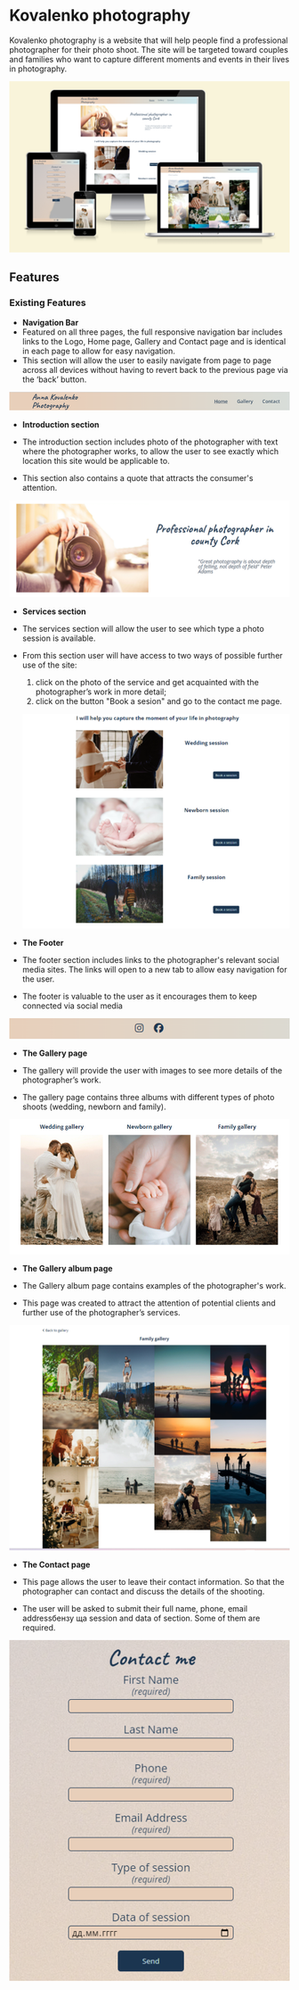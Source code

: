 # Kovalenko photography

Kovalenko photography is a website that will help people find a professional photographer for their photo shoot. The site will be targeted toward couples and families who want to capture different moments and events in their lives in photography.

![Responsice Mockup](/media/mockup.png)

## Features

### Existing Features
- __Navigation Bar__
 - Featured on all three pages, the full responsive navigation bar includes links to the Logo, Home page, Gallery and Contact page and is identical in each page to allow for easy navigation.
  - This section will allow the user to easily navigate from page to page across all devices without having to revert back to the previous page via the ‘back’ button. 

  ![Nav Bar](/media/nav.png)

  - __Introduction section__

  - The introduction section includes photo of the photographer with text where the photographer works, to allow the user to see exactly which location this site would be applicable to. 
  - This section also contains a quote that attracts the consumer's attention.

  ![Intoduction section](/media/intro_section.png)

  - __Services section__

  - The services section will allow the user to see which type a photo session is available.
  - From this section user will have access to two ways of possible further use of the site: 
    1. click on the photo of the service and get acquainted with the photographer’s work in more detail;
    2. click on the button "Book a sesion" and go to the contact me page.

    ![Services section](/media/service_section.png)

 - __The Footer__ 

  - The footer section includes links to the photographer's relevant social media sites. The links will open to a new tab to allow easy navigation for the user. 
  - The footer is valuable to the user as it encourages them to keep connected via social media

  ![Footer section](/media/footer.png)

 - __The Gallery page__ 

 - The gallery will provide the user with images to see more details of the photographer’s work.
 - The gallery page contains three albums with different types of photo shoots (wedding, newborn and family). 

 ![Gallery page](/media/gallery.png)

 - __The Gallery album page__

- The Gallery album page contains examples of the photographer's work. 
- This page was created to attract the attention of potential clients and further use of the photographer’s services.

![The Gallery album page](/media/gallery_album.png)

- __The Contact page__

- This page allows the user to leave their contact information. So that the photographer can contact and discuss the details of the shooting.
- The user will be asked to submit their full name, phone, email addressбензу ща session and data of section. Some of them are required. 

![The Contact page](/media/contact_me.png)
